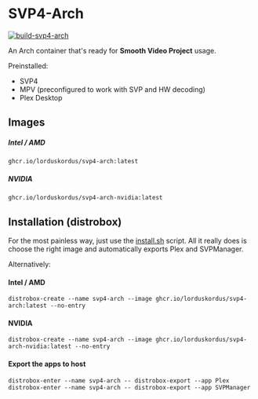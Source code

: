 # SVP4-Arch

[![build-svp4-arch](https://github.com/lorduskordus/svp4-arch/actions/workflows/build.yml/badge.svg)](https://github.com/lorduskordus/svp4-arch/actions/workflows/build.yml)

An Arch container that's ready for **Smooth Video Project** usage.

Preinstalled:

* SVP4
* MPV (preconfigured to work with SVP and HW decoding)
* Plex Desktop

## Images

##### Intel / AMD
```
ghcr.io/lorduskordus/svp4-arch:latest
```
##### NVIDIA
```
ghcr.io/lorduskordus/svp4-arch-nvidia:latest
```

## Installation (distrobox)

For the most painless way, just use the [install.sh](https://github.com/lorduskordus/svp4-arch/blob/main/install.sh) script. All it really does is choose the right image and automatically exports Plex and SVPManager.

Alternatively:

#### Intel / AMD
```
distrobox-create --name svp4-arch --image ghcr.io/lorduskordus/svp4-arch:latest --no-entry
```

#### NVIDIA
```
distrobox-create --name svp4-arch --image ghcr.io/lorduskordus/svp4-arch-nvidia:latest --no-entry
```

#### Export the apps to host
```
distrobox-enter --name svp4-arch -- distrobox-export --app Plex
distrobox-enter --name svp4-arch -- distrobox-export --app SVPManager
```